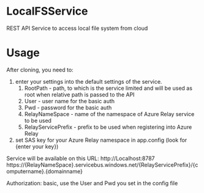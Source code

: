 # LocalFSService

REST API Service to access local file system from cloud

# Usage

After cloning, you need to:

1. enter your settings into the default settings of the service.
   1. RootPath - path, to which is the service limited and will be used as root when relative path is passed to the API
   2. User - user name for the basic auth
   3. Pwd - password for the basic auth
   4. RelayNameSpace - name of the namespace of Azure Relay service to be used
   5. RelayServicePrefix - prefix to be used when registering into Azure Relay
2. set SAS key for your Azure Relay namespace in app.config (look for {enter your key})


Service will be available on this URL:
http://Localhost:8787
https://{RelayNameSpace}.servicebus.windows.net/{RelayServicePrefix}/{computername}.{domainname}

Authorization: basic, use the User and Pwd you set in the config file

